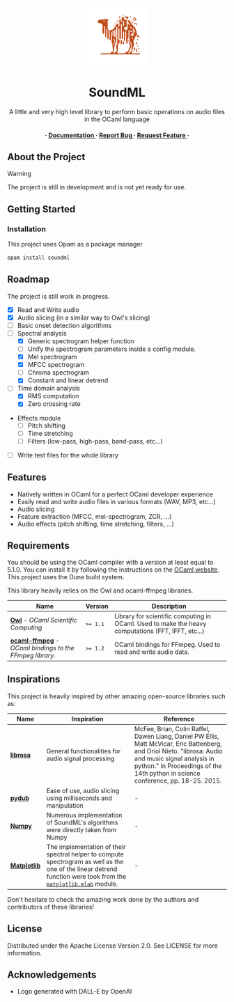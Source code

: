 <div align='center'>

<img src="soundml_logo.svg" width="140px" alt="SoundML Logo">

<h1>SoundML</h1>
<p>A little and very high level library to perform basic operations on audio files in the OCaml language</p>

<h4> <span> · </span> <a href="https://github.com/gabyfle/SoundML/blob/master/README.md"> Documentation </a> <span> · </span> <a href="https://github.com/gabyfle/SoundML/issues"> Report Bug </a> <span> · </span> <a href="https://github.com/gabyfle/SoundML/issues"> Request Feature </a> · </h4>


</div>

## About the Project

> [!WARNING]
> The project is still in development and is not yet ready for use.

## Getting Started

### Installation

This project uses Opam as a package manager
```bash
opam install soundml
```

## Roadmap

The project is still work in progress.

* [x] Read and Write audio
* [x] Audio slicing (in a similar way to Owl's slicing)
* [ ] Basic onset detection algorithms
* [ ] Spectral analysis
  * [x] Generic spectrogram helper function
  * [ ] Unify the spectrogram parameters inside a config module.
  * [X] Mel spectrogram
  * [X] MFCC spectrogram
  * [ ] Chroma spectrogram
  * [x] Constant and linear detrend
* [ ] Time domain analysis
  * [x] RMS computation 
  * [X] Zero crossing rate
* Effects module
  * [ ] Pitch shifting
  * [ ] Time stretching
  * [ ] Filters (low-pass, high-pass, band-pass, etc...)
* [ ] Write test files for the whole library 

## Features
 - Natively written in OCaml for a perfect OCaml developer experience
 - Easily read and write audio files in various formats (WAV, MP3, etc...)
 - Audio slicing
 - Feature extraction (MFCC, mel-spectrogram, ZCR, ...)
 - Audio effects (pitch shifting, time stretching, filters, ...)


## Requirements

You should be using the OCaml compiler with a version at least equal to 5.1.0. You can install it by following the instructions on the [OCaml website](https://ocaml.org/docs/install.html). This project uses the Dune build system.

This library heavily relies on the Owl and ocaml-ffmpeg libraries.

<div align=center>

| Name                                                                                                  | Version  | Description                                                                                        |
| ----------------------------------------------------------------------------------------------------- | -------- | -------------------------------------------------------------------------------------------------- |
| [**Owl**](https://github.com/owlbarn/owl) - *OCaml Scientific Computing*                              | `>= 1.1` | Library for scientific computing in OCaml. Used to make the heavy computations (FFT, IFFT, etc...) |
| [**ocaml-ffmpeg**](https://github.com/savonet/ocaml-ffmpeg) - *OCaml bindings to the FFmpeg library.* | `>= 1.2` | OCaml bindings for FFmpeg. Used to read and write audio data.                                      |

</div>

## Inspirations

This project is heavily inspired by other amazing open-source libraries such as:


<div align=center>

| Name                                              | Inspiration                                                                                                                                                                                                                                              | Reference                                                                                                                                                                                                                                 |
| ------------------------------------------------- | -------------------------------------------------------------------------------------------------------------------------------------------------------------------------------------------------------------------------------------------------------- | ----------------------------------------------------------------------------------------------------------------------------------------------------------------------------------------------------------------------------------------- |
| [**librosa**](https://github.com/librosa/librosa) | General functionalities for audio signal processing                                                                                                                                                                                                      | McFee, Brian, Colin Raffel, Dawen Liang, Daniel PW Ellis, Matt McVicar, Eric Battenberg, and Oriol Nieto. "librosa: Audio and music signal analysis in python." In Proceedings of the 14th python in science conference, pp. 18-25. 2015. |
| [**pydub**](https://github.com/jiaaro/pydub)      | Ease of use, audio slicing using milliseconds and manipulation                                                                                                                                                                                           | -                                                                                                                                                                                                                                         |
| [**Numpy**](https://numpy.org/)                   | Numerous implementation of SoundML's algorithms were directly taken from Numpy                                                                                                                                                                           | -                                                                                                                                                                                                                                         |
| [**Matplotlib**](https://matplotlib.org/)         | The implementation of their spectral helper to compute spectrogram as well as the one of the linear detrend function were took from the [`matplotlib.mlab`](https://github.com/matplotlib/matplotlib/blob/main/lib/matplotlib/mlab.py#L213-L373) module. | -                                                                                                                                                                                                                                         |

</div>

Don't hesitate to check the amazing work done by the authors and contributors of these libraries!

## License

Distributed under the Apache License Version 2.0. See LICENSE for more information.

## Acknowledgements

* Logo generated with DALL-E by OpenAI
